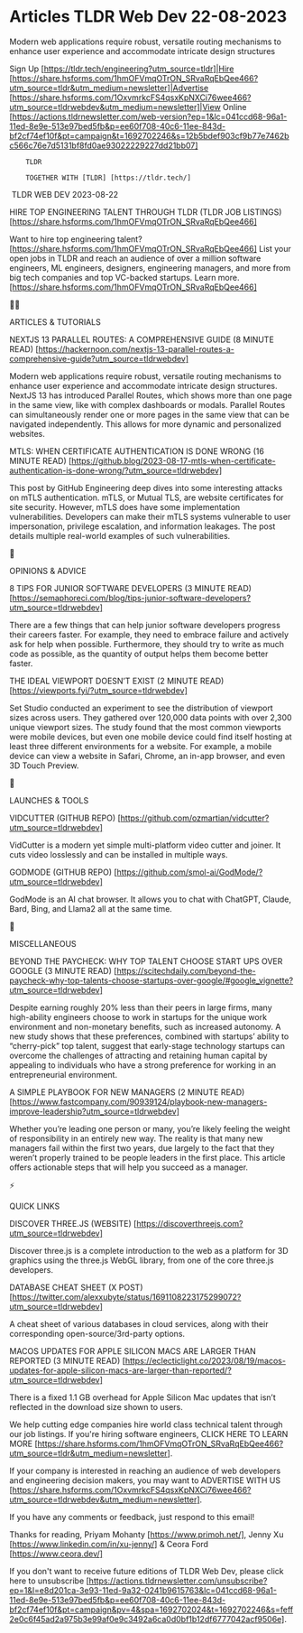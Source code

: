 # Articles TLDR Web Dev 22-08-2023

Modern web applications require robust, versatile routing mechanisms
to enhance user experience and accommodate intricate design
structures  

Sign Up [https://tldr.tech/engineering?utm_source=tldr]|Hire
[https://share.hsforms.com/1hmOFVmqOTrON_SRvaRqEbQee466?utm_source=tldr&utm_medium=newsletter]|Advertise
[https://share.hsforms.com/1OxvmrkcFS4qsxKpNXCi76wee466?utm_source=tldrwebdev&utm_medium=newsletter]|View
Online
[https://actions.tldrnewsletter.com/web-version?ep=1&lc=041ccd68-96a1-11ed-8e9e-513e97bed5fb&p=ee60f708-40c6-11ee-843d-bf2cf74ef10f&pt=campaign&t=1692702246&s=12b5bdef903cf9b77e7462bc566c76e7d5131bf8fd0ae93022229227dd21bb07]


		TLDR 

		TOGETHER WITH [TLDR] [https://tldr.tech/] 

 TLDR WEB DEV 2023-08-22

HIRE TOP ENGINEERING TALENT THROUGH TLDR (TLDR JOB LISTINGS)
[https://share.hsforms.com/1hmOFVmqOTrON_SRvaRqEbQee466]

Want to hire top engineering talent?
[https://share.hsforms.com/1hmOFVmqOTrON_SRvaRqEbQee466] List your
open jobs in TLDR and reach an audience of over a million software
engineers, ML engineers, designers, engineering managers, and more
from big tech companies and top VC-backed startups. Learn more.
[https://share.hsforms.com/1hmOFVmqOTrON_SRvaRqEbQee466] 

🧑‍💻 

ARTICLES & TUTORIALS

NEXTJS 13 PARALLEL ROUTES: A COMPREHENSIVE GUIDE (8 MINUTE READ)
[https://hackernoon.com/nextjs-13-parallel-routes-a-comprehensive-guide?utm_source=tldrwebdev]

Modern web applications require robust, versatile routing mechanisms
to enhance user experience and accommodate intricate design
structures. NextJS 13 has introduced Parallel Routes, which shows more
than one page in the same view, like with complex dashboards or
modals. Parallel Routes can simultaneously render one or more pages in
the same view that can be navigated independently. This allows for
more dynamic and personalized websites. 

MTLS: WHEN CERTIFICATE AUTHENTICATION IS DONE WRONG (16 MINUTE READ)
[https://github.blog/2023-08-17-mtls-when-certificate-authentication-is-done-wrong/?utm_source=tldrwebdev]

This post by GitHub Engineering deep dives into some interesting
attacks on mTLS authentication. mTLS, or Mutual TLS, are website
certificates for site security. However, mTLS does have some
implementation vulnerabilities. Developers can make their mTLS systems
vulnerable to user impersonation, privilege escalation, and
information leakages. The post details multiple real-world examples of
such vulnerabilities. 

🧠 

OPINIONS & ADVICE

8 TIPS FOR JUNIOR SOFTWARE DEVELOPERS (3 MINUTE READ)
[https://semaphoreci.com/blog/tips-junior-software-developers?utm_source=tldrwebdev]

There are a few things that can help junior software developers
progress their careers faster. For example, they need to embrace
failure and actively ask for help when possible. Furthermore, they
should try to write as much code as possible, as the quantity of
output helps them become better faster. 

THE IDEAL VIEWPORT DOESN’T EXIST (2 MINUTE READ)
[https://viewports.fyi/?utm_source=tldrwebdev]

Set Studio conducted an experiment to see the distribution of viewport
sizes across users. They gathered over 120,000 data points with over
2,300 unique viewport sizes. The study found that the most common
viewports were mobile devices, but even one mobile device could find
itself hosting at least three different environments for a website.
For example, a mobile device can view a website in Safari, Chrome, an
in-app browser, and even 3D Touch Preview. 

🚀 

LAUNCHES & TOOLS

VIDCUTTER (GITHUB REPO)
[https://github.com/ozmartian/vidcutter?utm_source=tldrwebdev]

VidCutter is a modern yet simple multi-platform video cutter and
joiner. It cuts video losslessly and can be installed in multiple
ways. 

GODMODE (GITHUB REPO)
[https://github.com/smol-ai/GodMode/?utm_source=tldrwebdev]

GodMode is an AI chat browser. It allows you to chat with ChatGPT,
Claude, Bard, Bing, and Llama2 all at the same time. 

🎁 

MISCELLANEOUS

BEYOND THE PAYCHECK: WHY TOP TALENT CHOOSE START UPS OVER GOOGLE (3
MINUTE READ)
[https://scitechdaily.com/beyond-the-paycheck-why-top-talents-choose-startups-over-google/#google_vignette?utm_source=tldrwebdev]

Despite earning roughly 20% less than their peers in large firms, many
high-ability engineers choose to work in startups for the unique work
environment and non-monetary benefits, such as increased autonomy. A
new study shows that these preferences, combined with startups’
ability to “cherry-pick” top talent, suggest that early-stage
technology startups can overcome the challenges of attracting and
retaining human capital by appealing to individuals who have a strong
preference for working in an entrepreneurial environment. 

A SIMPLE PLAYBOOK FOR NEW MANAGERS (2 MINUTE READ)
[https://www.fastcompany.com/90939124/playbook-new-managers-improve-leadership?utm_source=tldrwebdev]

Whether you’re leading one person or many, you’re likely feeling
the weight of responsibility in an entirely new way. The reality is
that many new managers fail within the first two years, due largely to
the fact that they weren’t properly trained to be people leaders in
the first place. This article offers actionable steps that will help
you succeed as a manager. 

⚡ 

QUICK LINKS

DISCOVER THREE.JS (WEBSITE)
[https://discoverthreejs.com?utm_source=tldrwebdev]

Discover three.js is a complete introduction to the web as a platform
for 3D graphics using the three.js WebGL library, from one of the core
three.js developers. 

DATABASE CHEAT SHEET (X POST)
[https://twitter.com/alexxubyte/status/1691108223175299072?utm_source=tldrwebdev]

A cheat sheet of various databases in cloud services, along with their
corresponding open-source/3rd-party options. 

MACOS UPDATES FOR APPLE SILICON MACS ARE LARGER THAN REPORTED (3
MINUTE READ)
[https://eclecticlight.co/2023/08/19/macos-updates-for-apple-silicon-macs-are-larger-than-reported/?utm_source=tldrwebdev]

There is a fixed 1.1 GB overhead for Apple Silicon Mac updates that
isn’t reflected in the download size shown to users. 

 We help cutting edge companies hire world class technical talent
through our job listings. If you're hiring software engineers, CLICK
HERE TO LEARN MORE
[https://share.hsforms.com/1hmOFVmqOTrON_SRvaRqEbQee466?utm_source=tldr&utm_medium=newsletter].


If your company is interested in reaching an audience of web
developers and engineering decision makers, you may want to ADVERTISE
WITH US
[https://share.hsforms.com/1OxvmrkcFS4qsxKpNXCi76wee466?utm_source=tldrwebdev&utm_medium=newsletter].


If you have any comments or feedback, just respond to this email! 

Thanks for reading, 
Priyam Mohanty [https://www.primoh.net/], Jenny Xu
[https://www.linkedin.com/in/xu-jenny/] & Ceora Ford
[https://www.ceora.dev/] 

If you don't want to receive future editions of TLDR Web Dev,
please click here to unsubscribe
[https://actions.tldrnewsletter.com/unsubscribe?ep=1&l=e8d201ca-3e93-11ed-9a32-0241b9615763&lc=041ccd68-96a1-11ed-8e9e-513e97bed5fb&p=ee60f708-40c6-11ee-843d-bf2cf74ef10f&pt=campaign&pv=4&spa=1692702024&t=1692702246&s=feff2e0c6f45ad2a975b3e99af0e9c3492a6ca0d0bf1b12df6777042acf9506e].